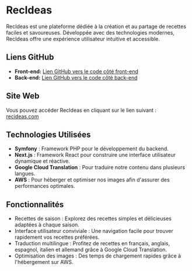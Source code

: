 # RecIdeas

RecIdeas est une plateforme dédiée à la création et au partage de recettes faciles et savoureuses. Développée avec des technologies modernes, RecIdeas offre une expérience utilisateur intuitive et accessible.

## Liens GitHub

- **Front-end:** [Lien GitHub vers le code côté front-end](https://github.com/MaximeTheneau/RecIdeas-Front)
- **Back-end:** [Lien GitHub vers le code côté back-end](https://github.com/MaximeTheneau/RecIdeas-Back)

## Site Web

Vous pouvez accéder RecIdeas en cliquant sur le lien suivant : [recideas.com](https://recideas.com)

## Technologies Utilisées

- **Symfony** : Framework PHP pour le développement du backend.
- **Next.js** : Framework React pour construire une interface utilisateur dynamique et réactive.
- **Google Cloud Translation** : Pour traduire notre contenu dans plusieurs langues.
- **AWS** : Pour héberger et optimiser nos images afin d'assurer des performances optimales.

## Fonctionnalités

- Recettes de saison : Explorez des recettes simples et délicieuses adaptées à chaque saison.
- Interface utilisateur conviviale : Une navigation facile pour trouver rapidement vos recettes préférées.
- Traduction multilingue : Profitez de recettes en français, anglais, espagnol, italien et allemand grâce à Google Cloud Translation.
- Optimisation des images : Des temps de chargement rapides grâce à l'hébergement sur AWS.

